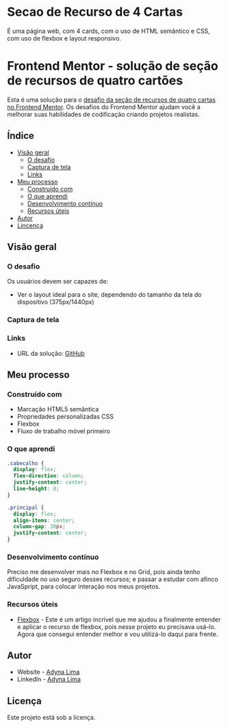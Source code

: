 # Secao de Recurso de 4 Cartas
É uma página web, com 4 cards, com o uso de HTML semântico e CSS, com uso de flexbox e layout responsivo. 
# Frontend Mentor - solução de seção de recursos de quatro cartões

Esta é uma solução para o [desafio da seção de recursos de quatro cartas no Frontend Mentor](https://www.frontendmentor.io/challenges/four-card-feature-section-weK1eFYK). Os desafios do Frontend Mentor ajudam você a melhorar suas habilidades de codificação criando projetos realistas.

## Índice

- [Visão geral](#visão-geral)
  - [O desafio](#o-desafio)
  - [Captura de tela](#captura-de-tela)
  - [Links](#links)
- [Meu processo](#meu-processo)
  - [Construído com](#construído-com)
  - [O que aprendi](#o-que-aprendi)
  - [Desenvolvimento contínuo](#desenvolvimento-contínuo)
  - [Recursos úteis](#recursos-úteis)
- [Autor](#autor)
- [Lincença](#licença)

## Visão geral

### O desafio

Os usuários devem ser capazes de:

- Ver o layout ideal para o site, dependendo do tamanho da tela do dispositivo (375px/1440px)

### Captura de tela


### Links

- URL da solução: [GitHub](https://adynaslima.github.io/secao-de-recurso-de-quatro-cartas/)

## Meu processo

### Construído com

- Marcação HTML5 semântica
- Propriedades personalizadas CSS
- Flexbox
- Fluxo de trabalho móvel primeiro

### O que aprendi

```css
.cabecalho {
  display: flex;
  flex-direction: column;
  justify-content: center;
  line-height: 0;
}

.principal {
  display: flex;
  align-items: center;
  column-gap: 30px;
  justify-content: center;
}
```

### Desenvolvimento contínuo

Preciso me desenvolver mais no Flexbox e no Grid, pois ainda tenho dificuldade no uso seguro desses recursos; e passar a estudar com afinco JavaSpript, para colocar interação nos meus projetos. 

### Recursos úteis

- [Flexbox](https://www.alura.com.br/artigos/css-guia-do-flexbox?gclid=Cj0KCQiAjbagBhD3ARIsANRrqEsWkFqggePzbS3AqlWhuoHChdcobyoqSTBOWBYx_MyZ23Qc0BvIQ4waAncfEALw_wcB) - Este é um artigo incrível que me ajudou a finalmente entender e aplicar o recurso de flexbox, pois nesse projeto eu precisava usá-lo. Agora que consegui entender melhor e vou utilizá-lo daqui para frente.

## Autor

- Website - [Adyna Lima](https://github.com/adynaslima)
- LinkedIn - [Adyna Lima](https://www.linkedin.com/in/adynalima/)

## Licença 

Este projeto está sob a licença. 
